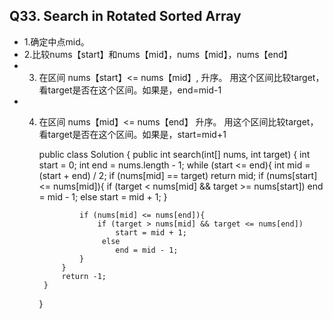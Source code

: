 ## Q33. Search in Rotated Sorted Array

* 1.确定中点mid。
* 2.比较nums【start】和nums【mid】，nums【mid】，nums【end】
* 3. 在区间  nums【start】<=  nums【mid】, 升序。 
       用这个区间比较target，看target是否在这个区间。如果是，end=mid-1
*  4. 在区间  nums【mid】<= nums【end】 升序。
     用这个区间比较target，看target是否在这个区间。如果是，start=mid+1





       public class Solution {
           public int search(int[] nums, int target) {
               int start = 0;
               int end = nums.length - 1;
               while (start <= end){
                   int mid = (start + end) / 2;
                   if (nums[mid] == target)
                       return mid;
                   if (nums[start] <= nums[mid]){
                        if (target < nums[mid] && target >= nums[start]) 
                           end = mid - 1;
                        else
                           start = mid + 1;
                   } 

                   if (nums[mid] <= nums[end]){
                       if (target > nums[mid] && target <= nums[end])
                           start = mid + 1;
                        else
                           end = mid - 1;
                   }
               }
               return -1;
           }
       }
